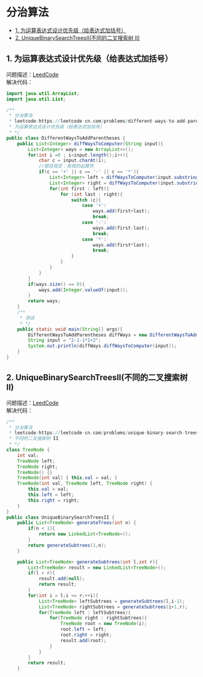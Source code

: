 # 分治算法
* [1. 为运算表达式设计优先级（给表达式加括号）](https://github.com/Hi-world-DF/Interview-knowledge-points/blob/master/LeetCode/DivideAndConquer.md#1-%E4%B8%BA%E8%BF%90%E7%AE%97%E8%A1%A8%E8%BE%BE%E5%BC%8F%E8%AE%BE%E8%AE%A1%E4%BC%98%E5%85%88%E7%BA%A7%E7%BB%99%E8%A1%A8%E8%BE%BE%E5%BC%8F%E5%8A%A0%E6%8B%AC%E5%8F%B7)
* [2. UniqueBinarySearchTreesII(不同的二叉搜索树 II)](https://github.com/Hi-world-DF/Interview-knowledge-points/blob/master/LeetCode/DivideAndConquer.md#2-uniquebinarysearchtreesii%E4%B8%8D%E5%90%8C%E7%9A%84%E4%BA%8C%E5%8F%89%E6%90%9C%E7%B4%A2%E6%A0%91-ii)

## 1. 为运算表达式设计优先级（给表达式加括号）
问题描述：[LeedCode](https://leetcode-cn.com/problems/different-ways-to-add-parentheses/description/)   
解决代码：
``` java
import java.util.ArrayList;
import java.util.List;

/**
 * 分治算法
 * leetcode:https://leetcode-cn.com/problems/different-ways-to-add-parentheses/description/
 * 为运算表达式设计优先级（给表达式加括号）
 * */
public class DifferentWaysToAddParentheses {
    public List<Integer> diffWaysToComputer(String input){
        List<Integer> ways = new ArrayList<>();
        for(int i =0 ; i<input.length();i++){
            char c = input.charAt(i);
            //题目规定：有效的运算符
            if(c == '+' || c == '-' || c == '*'){
                List<Integer> left = diffWaysToComputer(input.substring(0,i));
                List<Integer> right = diffWaysToComputer(input.substring(i+1));
                for(int first : left){
                    for (int last : right){
                        switch (c){
                            case '+':
                                ways.add(first+last);
                                break;
                            case '-':
                                ways.add(first-last);
                                break;
                            case '*':
                                ways.add(first*last);
                                break;
                        }
                    }
                }
            }
        }
        if(ways.size() == 0){
            ways.add(Integer.valueOf(input));
        }
        return ways;
    }
    /**
     * 测试
     * */
    public static void main(String[] args){
        DifferentWaysToAddParentheses diffWays = new DifferentWaysToAddParentheses();
        String input = "2-1-1*1+2";
        System.out.println(diffWays.diffWaysToComputer(input));
    }
}
```

## 2. UniqueBinarySearchTreesII(不同的二叉搜索树 II)
问题描述：[LeedCode](https://leetcode-cn.com/problems/unique-binary-search-trees-ii/)   
解决代码：
``` java
/**
 * 分治算法
 * leetcode:https://leetcode-cn.com/problems/unique-binary-search-trees-ii/
 * 不同的二叉搜索树 II
 * */
class TreeNode {
    int val;
    TreeNode left;
    TreeNode right;
    TreeNode() {}
    TreeNode(int val) { this.val = val; }
    TreeNode(int val, TreeNode left, TreeNode right) {
        this.val = val;
        this.left = left;
        this.right = right;
    }
}
public class UniqueBinarySearchTreesII {
    public List<TreeNode> generateTrees(int n) {
        if(n < 1){
            return new LinkedList<TreeNode>();
        }
        return generateSubtrees(1,n);
    }

    public List<TreeNode> generateSubtrees(int l,int r){
        List<TreeNode> result = new LinkedList<TreeNode>();
        if(l > r){
            result.add(null);
            return result;
        }
        for(int i = l;i <= r;++i){
            List<TreeNode> leftSubtrees = generateSubtrees(l,i-1);
            List<TreeNode> rightSubtrees = generateSubtrees(i+1,r);
            for(TreeNode left : leftSubtrees){
                for(TreeNode right : rightSubtrees){
                    TreeNode root = new TreeNode(i);
                    root.left = left;
                    root.right = right;
                    result.add(root);
                }
            }
        }
        return result;
    }
```
